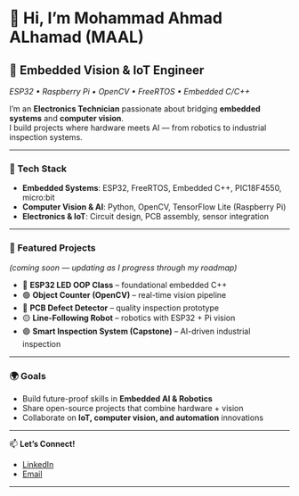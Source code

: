 # 👋 Hi, I’m Mohammad Ahmad ALhamad (MAAL)

## 🚀 Embedded Vision & IoT Engineer  
*ESP32 • Raspberry Pi • OpenCV • FreeRTOS • Embedded C/C++*

I’m an **Electronics Technician** passionate about bridging **embedded systems** and **computer vision**.  
I build projects where hardware meets AI — from robotics to industrial inspection systems.  

---

### 🔧 Tech Stack
- **Embedded Systems**: ESP32, FreeRTOS, Embedded C++, PIC18F4550, micro:bit  
- **Computer Vision & AI**: Python, OpenCV, TensorFlow Lite (Raspberry Pi)  
- **Electronics & IoT**: Circuit design, PCB assembly, sensor integration  

---

### 📂 Featured Projects
*(coming soon — updating as I progress through my roadmap)*  

- 🔴 **ESP32 LED OOP Class** – foundational embedded C++  
- 🟢 **Object Counter (OpenCV)** – real-time vision pipeline  
- 🔵 **PCB Defect Detector** – quality inspection prototype  
- 🟡 **Line-Following Robot** – robotics with ESP32 + Pi vision  
- 🟣 **Smart Inspection System (Capstone)** – AI-driven industrial inspection  

---

### 🌍 Goals
- Build future-proof skills in **Embedded AI & Robotics**  
- Share open-source projects that combine hardware + vision  
- Collaborate on **IoT, computer vision, and automation** innovations  

---

📫 **Let’s Connect!**
<div>
  <ul>
    <li><a href="https://lb.linkedin.com/in/moonthepage?trk=profile-badge">LinkedIn</a></li>
    <li><a href="mailto:moonthepage@gmail.com">Email</a></li>
  </ul> 
</div>

---
